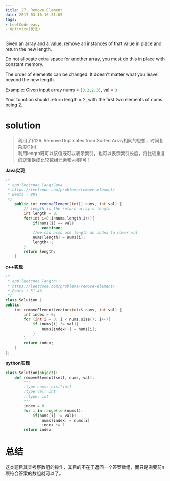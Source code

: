 ```yaml
---
title: 27. Remove Element
date: 2017-03-16 16:31:05
tags:
- LeetCode-easy
- Optimize(优化)
---
```

Given an array and a value, remove all instances of that value in place and return the new length.

Do not allocate extra space for another array, you must do this in place with constant memory.

The order of elements can be changed. It doesn't matter what you leave beyond the new length.

Example:
Given input array nums = <font color='rgb(199,37,78)'>`[3,2,2,3]`</font>, val = <font color='rgb(199,37,78)'>`3`</font>

Your function should return length = 2, with the first two elements of nums being 2.
<!--more-->

# solution
>利用了和26. Remove Duplicates from Sorted Array相同的思想，时间复杂度O(n)<br>
>利用length既可以该值既可以表示索引，也可以表示索引长度，将比较重复的逻辑换成比较数组元素和val即可！

**Java实现**

```java
/*
 * app:leetcode lang:Java
 * https://leetcode.com/problems/remove-element/
 * Beats : 80%
 */
	public int removeElement(int[] nums, int val) {
        // length is the return array's length
        int length = 0;
        for(int i=0;i<nums.length;i++){
        	if(nums[i] == val) 
        		continue;
            //we can also use length as index to cover val
        	nums[length] = nums[i];
        	length++;
        }
        return length;
    }
```

**c++实现**

```c++
/*
 * app:leetcode lang:c++
 * https://leetcode.com/problems/remove-element/
 * Beats : 51.4%
 */
class Solution {
public:
    int removeElement(vector<int>& nums, int val) {
		int index = 0;
		for (int i = 0; i < nums.size(); i++){
			if (nums[i] != val){
				nums[index++] = nums[i];
			}
		}
		return index;
    }
};
```

**python实现**

```python
class Solution(object):
    def removeElement(self, nums, val):
        """
        :type nums: List[int]
        :type val: int
        :rtype: int
        """
        index = 0
        for i in range(len(nums)):
            if(nums[i] != val):
                nums[index] = nums[i]
                index += 1
        return index
```



# 总结

这类题目其实考察数组的操作，其目的不在于返回一个答案数组，而只是需要前n项符合答案的数组就可以了。